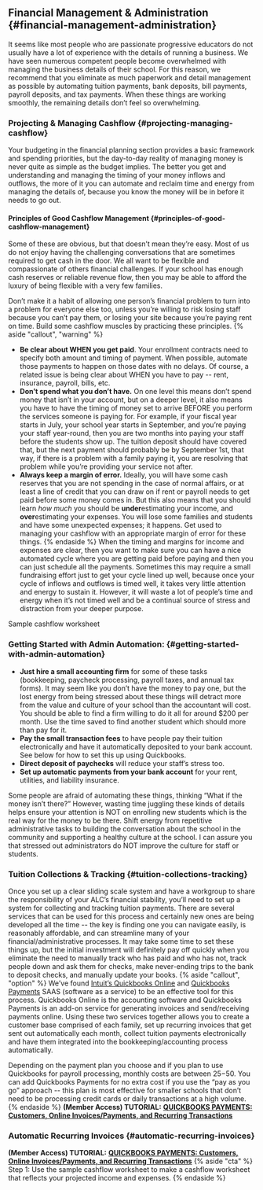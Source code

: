 ## Financial Management & Administration {#financial-management-administration}

It seems like most people who are passionate progressive educators do not usually have a lot of experience with the details of running a business. We have seen numerous competent people become overwhelmed with managing the business details of their school. For this reason, we recommend that you eliminate as much paperwork and detail management as possible by automating tuition payments, bank deposits, bill payments, payroll deposits, and tax payments. When these things are working smoothly, the remaining details don’t feel so overwhelming.

### Projecting & Managing Cashflow {#projecting-managing-cashflow}

Your budgeting in the financial planning section provides a basic framework and spending priorities, but the day-to-day reality of managing money is never quite as simple as the budget implies. The better you get and understanding and managing the timing of your money inflows and outflows, the more of it you can automate and reclaim time and energy from managing the details of, because you know the money will be in before it needs to go out.

#### Principles of Good Cashflow Management {#principles-of-good-cashflow-management}

Some of these are obvious, but that doesn’t mean they’re easy. Most of us do not enjoy having the challenging conversations that are sometimes required to get cash in the door. We all want to be flexible and compassionate of others financial challenges. If your school has enough cash reserves or reliable revenue flow, then you may be able to afford the luxury of being flexible with a very few families.

Don’t make it a habit of allowing one person’s financial problem to turn into a problem for everyone else too, unless you’re willing to risk losing staff because you can’t pay them, or losing your site because you’re paying rent on time. Build some cashflow muscles by practicing these principles.
{% aside "callout", "warning" %}
*   **Be clear about WHEN you get paid**. Your enrollment contracts need to specify both amount and timing of payment. When possible, automate those payments to happen on those dates with no delays. Of course, a related issue is being clear about WHEN you have to pay -- rent, insurance, payroll, bills, etc.
*   **Don’t spend what you don’t have.** On one level this means don’t spend money that isn’t in your account, but on a deeper level, it also means you have to have the timing of money set to arrive BEFORE you perform the services someone is paying for. For example, if your fiscal year starts in July, your school year starts in September, and you’re paying your staff year-round, then you are two months into paying your staff before the students show up. The tuition deposit should have covered that, but the next payment should probably be by September 1st, that way, if there is a problem with a family paying it, you are resolving that problem while you’re providing your service not after.
*   **Always keep a margin of error.** Ideally, you will have some cash reserves that you are not spending in the case of normal affairs, or at least a line of credit that you can draw on if rent or payroll needs to get paid before some money comes in. But this also means that you should learn _how much_ you should be **under**estimating your income, and **over**estimating your expenses. You will lose some families and students and have some unexpected expenses; it happens. Get used to managing your cashflow with an appropriate margin of error for these things.
{% endaside %}
When the timing and margins for income and expenses are clear, then you want to make sure you can have a nice automated cycle where you are getting paid before paying and then you can just schedule all the payments. Sometimes this may require a small fundraising effort just to get your cycle lined up well, because once your cycle of inflows and outflows is timed well, it takes very little attention and energy to sustain it. However, it will waste a lot of people’s time and energy when it’s not timed well and be a continual source of stress and distraction from your deeper purpose.

Sample cashflow worksheet

### Getting Started with Admin Automation: {#getting-started-with-admin-automation}

*   **Just hire a small accounting firm** for some of these tasks (bookkeeping, paycheck processing, payroll taxes, and annual tax forms). It may seem like you don’t have the money to pay one, but the lost energy from being stressed about these things will detract more from the value and culture of your school than the accountant will cost. You should be able to find a firm willing to do it all for around $200 per month. Use the time saved to find another student which should more than pay for it.
*   **Pay the small transaction fees** to have people pay their tuition electronically and have it automatically deposited to your bank account. See below for how to set this up using Quickbooks.
*   **Direct deposit of paychecks** will reduce your staff’s stress too.
*   **Set up automatic payments from your bank account** for your rent, utilities, and liability insurance.

Some people are afraid of automating these things, thinking “What if the money isn’t there?” However, wasting time juggling these kinds of details helps ensure your attention is NOT on enrolling new students which is the real way for the money to be there. Shift energy from repetitive administrative tasks to building the conversation about the school in the community and supporting a healthy culture at the school. I can assure you that stressed out administrators do NOT improve the culture for staff or students.

### Tuition Collections & Tracking {#tuition-collections-tracking}

Once you set up a clear sliding scale system and have a workgroup to share the responsibility of your ALC’s financial stability, you’ll need to set up a system for collecting and tracking tuition payments. There are several services that can be used for this process and certainly new ones are being developed all the time -- the key is finding one you can navigate easily, is reasonably affordable, and can streamline many of your financial/administrative processes. It may take some time to set these things up, but the initial investment will definitely pay off quickly when you eliminate the need to manually track who has paid and who has not, track people down and ask them for checks, make never-ending trips to the bank to deposit checks, and manually update your books.
{% aside "callout", "option" %}
We’ve found [Intuit’s Quickbooks Online](http://quickbooks.intuit.com/online) and [Quickbooks Payments](http://quickbooks.intuit.com/payments/) SAAS (software as a service) to be an effective tool for this process. Quickbooks Online is the accounting software and Quickbooks Payments is an add-on service for generating invoices and send/receiving payments online. Using these two services together allows you to create a customer base comprised of each family, set up recurring invoices that get sent out automatically each month, collect tuition payments electronically and have them integrated into the bookkeeping/accounting process automatically.

Depending on the payment plan you choose and if you plan to use Quickbooks for payroll processing, monthly costs are between $25-$50\. You can add Quickbooks Payments for no extra cost if you use the “pay as you go” approach -- this plan is most effective for smaller schools that don’t need to be processing credit cards or daily transactions at a high volume.
{% endaside %}
**(Member Access) TUTORIAL:** [**QUICKBOOKS PAYMENTS: Customers, Online Invoices/Payments, and Recurring Transactions**](https://docs.google.com/document/d/1opQ-6mlpYK5Z6tqoWNDQ2nfYhZgKG6jR4_NsY0m64Tw/edit)

### Automatic Recurring Invoices {#automatic-recurring-invoices}

**(Member Access) TUTORIAL:** [**QUICKBOOKS PAYMENTS: Customers, Online Invoices/Payments, and Recurring Transactions**](https://docs.google.com/document/d/1opQ-6mlpYK5Z6tqoWNDQ2nfYhZgKG6jR4_NsY0m64Tw/edit)
{% aside "cta" %}
Step 1: Use the sample cashflow worksheet to make a cashflow worksheet that reflects your projected income and expenses.
{% endaside %}